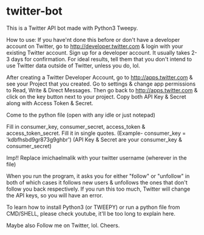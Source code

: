# twitter-bot
This is a Twitter API bot made with Python3 Tweepy.


How to use:
If you have'nt done this before or don't have a developer account on Twitter, go to http://developer.twitter.com & login with your existing Twitter account.
Sign up for a developer account. It usually takes 2-3 days for confirmation. For ideal results, tell them that you don't intend to use Twitter data outside of Twitter, unless you do, lol.

After creating a Twitter Developer Account, go to http://apps.twitter.com & see your Project that you created. Go to settings & change app permissions to Read, Write & Direct Messages. Then go back to http://apps.twitter.com & click on the key button next to your project. Copy both API Key & Secret along with Access Token & Secret.

Come to the python file (open with any idle or just notepad)

Fill in consumer_key, consumer_secret, access_token & access_token_secret. Fill it in single quotes. (Example- consumer_key = 'kdbfhsbd9gr873g9ghbr')
(API Key & Secret are your consumer_key & consumer_secret)

Imp!! Replace imichaelmalik with your twitter username (wherever in the file)

When you run the program, it asks you for either "follow" or "unfollow" in both of which cases it follows new users & unfollows the ones that don't follow you back respectively. If you run this too much, Twitter will change the API keys, so you will have an error.

To learn how to install Python3 (or TWEEPY) or run a python file from CMD/SHELL, please check youtube, it'll be too long to explain here.

Maybe also Follow me on Twitter, lol. Cheers.
